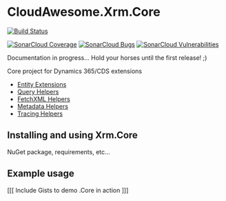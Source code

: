# CloudAwesome.Xrm.Core

[![Build Status](https://dev.azure.com/cloud-awesome/CloudAwesome.Xrm/_apis/build/status/Cloud-Awesome.cds-core?branchName=master)](https://dev.azure.com/cloud-awesome/CloudAwesome.Xrm/_build/latest?definitionId=1&branchName=master)
 
[![SonarCloud Coverage](https://sonarcloud.io/api/project_badges/measure?project=cds-core&metric=coverage)](https://sonarcloud.io/component_measures/metric/coverage/list?id=cds-core)
[![SonarCloud Bugs](https://sonarcloud.io/api/project_badges/measure?project=cds-core&metric=bugs)](https://sonarcloud.io/component_measures/metric/reliability_rating/list?id=cds-core)
[![SonarCloud Vulnerabilities](https://sonarcloud.io/api/project_badges/measure?project=cds-core&metric=vulnerabilities)](https://sonarcloud.io/component_measures/metric/security_rating/list?id=cds-core)

Documentation in progress... Hold your horses until the first release! ;)

Core project for Dynamics 365/CDS extensions

- [Entity Extensions](/documentation/DataModel.md)
- [Query Helpers](/documentation/QueryHelper.md)
- [FetchXML Helpers](/documentation/FetchXmlHelper.md)
- [Metadata Helpers](/documentation/MetadataHelper.md)
- [Tracing Helpers](/documentation/TracingHelper.md)

## Installing and using Xrm.Core

NuGet package, requirements, etc...

## Example usage

[[[ Include Gists to demo .Core in action ]]]
